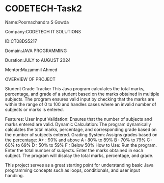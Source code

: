 # CODETECH-Task2

Name:Poornachandra S Gowda

Company:CODETECH IT SOLUTIONS

ID:CT08DS5217

Domain:JAVA PROGRAMMING

Duration:JULY to AUGUST 2024

Mentor:Muzammil Ahmed

OVERVIEW OF PROJECT

Student Grade Tracker
This Java program calculates the total marks, percentage, and grade of a student based on the marks obtained in multiple subjects. The program ensures valid input by checking that the marks are within the range of 0 to 100 and handles cases where an invalid number of subjects or marks is entered.

Features:
User Input Validation: Ensures that the number of subjects and marks entered are valid.
Dynamic Calculation: The program dynamically calculates the total marks, percentage, and corresponding grade based on the number of subjects entered.
Grading System: Assigns grades based on the percentage:
A+ : 90% and above
A : 80% to 89%
B : 70% to 79%
C : 60% to 69%
D : 50% to 59%
F : Below 50%
How to Use:
Run the program.
Enter the total number of subjects.
Enter the marks obtained in each subject.
The program will display the total marks, percentage, and grade.

This  project serves as a great starting point for understanding basic Java programming concepts such as loops, conditionals, and user input handling.

